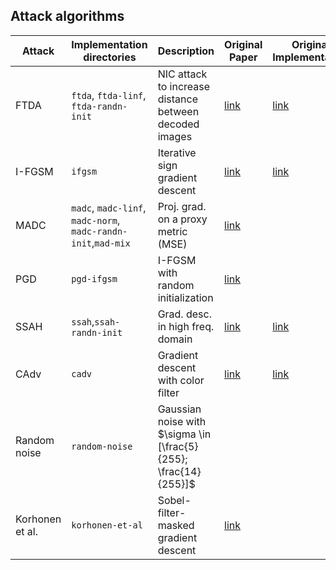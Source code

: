 ## Attack algorithms

| Attack       | Implementation directories                                  | Description  | Original Paper |Original Implementation |
| -------------|-------------------------------------------------------------| ------------ |------------ |------------ |
| FTDA         | `ftda`, `ftda-linf`, `ftda-randn-init`                      | NIC attack to increase distance between decoded images | [link](https://ieeexplore.ieee.org/abstract/document/10124732)| [link](https://github.com/tongxyh/ImageCompression_Adversarial)
| I-FGSM       | `ifgsm`                                                     | Iterative sign gradient descent | [link](https://arxiv.org/abs/1607.02533) | [link](https://github.com/1Konny/FGSM)
| MADC         | `madc`, `madc-linf`, `madc-norm`, `madc-randn-init`,`mad-mix`  | Proj. grad. on a proxy metric (MSE) | [link](https://jov.arvojournals.org/article.aspx?articleid=2193102)
| PGD          | `pgd-ifgsm`                                                 | I-FGSM with random initialization | [link](https://arxiv.org/abs/1706.06083)
| SSAH         | `ssah`,`ssah-randn-init`                                    | Grad. desc. in high freq. domain | [link](http://openaccess.thecvf.com/content/CVPR2022/html/Luo_Frequency-Driven_Imperceptible_Adversarial_Attack_on_Semantic_Similarity_CVPR_2022_paper.html)| [link](https://github.com/LinQinLiang/SSAH-adversarial-attack)
| CAdv         | `cadv`                                                      | Gradient descent with color filter | [link](https://arxiv.org/abs/1904.06347)| [link](https://github.com/AI-secure/Big-but-Invisible-Adversarial-Attack)
| Random noise | `random-noise`                                              | Gaussian noise with $\sigma \in [\frac{5}{255}; \frac{14}{255}]$ ||
| Korhonen et al. | `korhonen-et-al`                                         | Sobel-filter-masked gradient descent | [link](https://dl.acm.org/doi/abs/10.1145/3552469.3555715)|
